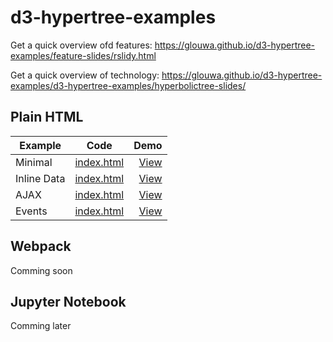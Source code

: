 # d3-hypertree-examples

Get a quick overview ofd features:
https://glouwa.github.io/d3-hypertree-examples/feature-slides/rslidy.html


Get a quick overview of technology:
https://glouwa.github.io/d3-hypertree-examples/d3-hypertree-examples/hyperbolictree-slides/

## Plain HTML

| Example       | Code          | Demo  |
| ------------- |:-------------:| -----:|
| Minimal       | [index.html](https://github.com/glouwa/d3-hypertree-examples/blob/master/examples-html/minimal-generated/index.html)    | [View](https://glouwa.github.io/d3-hypertree-examples/examples-html/minimal-generated/) |
| Inline Data   | [index.html](https://github.com/glouwa/d3-hypertree-examples/blob/master/examples-html/minimal-inlinedata/index.html)   | [View](https://glouwa.github.io/d3-hypertree-examples/examples-html/minimal-inlinedata/) |
| AJAX          | [index.html](https://github.com/glouwa/d3-hypertree-examples/blob/master/examples-html/minimal-ajax/index.html)    | [View](https://glouwa.github.io/d3-hypertree-examples/examples-html/minimal-ajax/) |
| Events        | [index.html](https://github.com/glouwa/d3-hypertree-examples/blob/master/examples-html/mouse-events/index.html)    | [View](https://glouwa.github.io/d3-hypertree-examples/examples-html/mouse-events/) |


## Webpack
Comming soon

## Jupyter Notebook
Comming later

